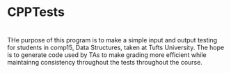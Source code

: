 # CPPTests <h1>

THe purpose of this program is to make a simple input and output testing for students in comp15, Data Structures, taken at Tufts University. The hope is to generate code used by TAs to make grading more efficient while maintainng consistency throughout the tests throughout the course. 

 

